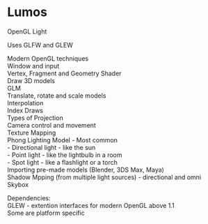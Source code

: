 # Lumos
OpenGL Light

Uses GLFW and GLEW

Modern OpenGL techniques <br />
Window and input <br />
Vertex, Fragment and Geometry Shader <br />
Draw 3D models <br />
GLM <br />
Translate, rotate and scale models <br />
Interpolation <br />
Index Draws <br />
Types of Projection <br />
Camera control and movement <br />
Texture Mapping <br />
Phong Lighting Model - Most common <br />
    - Directional light - like the sun <br />
    - Point light - like the lightbulb in a room <br />
    - Spot light - like a flashlight or a torch <br />
Importing pre-made models (Blender, 3DS Max, Maya) <br />
Shadow Mpping (from multiple light sources) - directional and omni <br />
Skybox <br />

Dependencies: <br />
GLEW - extention interfaces for modern OpenGL above 1.1 <br />
Some are platform specific <br />